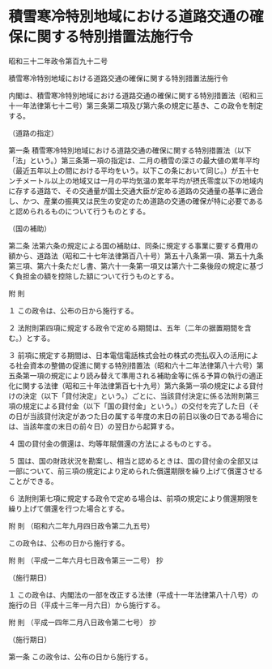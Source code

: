 # 積雪寒冷特別地域における道路交通の確保に関する特別措置法施行令

昭和三十二年政令第百九十二号

積雪寒冷特別地域における道路交通の確保に関する特別措置法施行令

内閣は、積雪寒冷特別地域における道路交通の確保に関する特別措置法（昭和三十一年法律第七十二号）第三条第二項及び第六条の規定に基き、この政令を制定する。

（道路の指定）

第一条 積雪寒冷特別地域における道路交通の確保に関する特別措置法（以下「法」という。）第三条第一項の指定は、二月の積雪の深さの最大値の累年平均（最近五年以上の間における平均をいう。以下この条において同じ。）が五十センチメートル以上の地域又は一月の平均気温の累年平均が摂氏零度以下の地域内に存する道路で、その交通量が国土交通大臣が定める道路の交通量の基準に適合し、かつ、産業の振興又は民生の安定のため道路の交通の確保が特に必要であると認められるものについて行うものとする。

（国の補助）

第二条 法第六条の規定による国の補助は、同条に規定する事業に要する費用の額から、道路法（昭和二十七年法律第百八十号）第五十八条第一項、第五十九条第三項、第六十条ただし書、第六十一条第一項又は第六十二条後段の規定に基づく負担金の額を控除した額について行うものとする。

附 則

１ この政令は、公布の日から施行する。

２ 法附則第四項に規定する政令で定める期間は、五年（二年の据置期間を含む。）とする。

３ 前項に規定する期間は、日本電信電話株式会社の株式の売払収入の活用による社会資本の整備の促進に関する特別措置法（昭和六十二年法律第八十六号）第五条第一項の規定により読み替えて準用される補助金等に係る予算の執行の適正化に関する法律（昭和三十年法律第百七十九号）第六条第一項の規定による貸付けの決定（以下「貸付決定」という。）ごとに、当該貸付決定に係る法附則第三項の規定による貸付金（以下「国の貸付金」という。）の交付を完了した日（その日が当該貸付決定があつた日の属する年度の末日の前日以後の日である場合には、当該年度の末日の前々日）の翌日から起算する。

４ 国の貸付金の償還は、均等年賦償還の方法によるものとする。

５ 国は、国の財政状況を勘案し、相当と認めるときは、国の貸付金の全部又は一部について、前三項の規定により定められた償還期限を繰り上げて償還させることができる。

６ 法附則第七項に規定する政令で定める場合は、前項の規定により償還期限を繰り上げて償還を行つた場合とする。

附 則 （昭和六二年九月四日政令第二九五号）

この政令は、公布の日から施行する。

附 則 （平成一二年六月七日政令第三一二号） 抄

（施行期日）

１ この政令は、内閣法の一部を改正する法律（平成十一年法律第八十八号）の施行の日（平成十三年一月六日）から施行する。

附 則 （平成一四年二月八日政令第二七号） 抄

（施行期日）

第一条 この政令は、公布の日から施行する。
